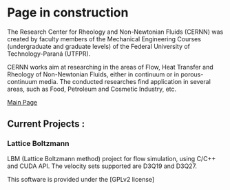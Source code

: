# Page in construction

The Research Center for Rheology and Non-Newtonian Fluids (CERNN) was created by faculty members of the Mechanical Engineering Courses (undergraduate and graduate levels) of the Federal University of Technology-Paraná (UTFPR). 

CERNN works aim at researching in the areas of Flow, Heat Transfer and Rheology of Non-Newtonian Fluids, either in continuum or in porous-continuum media. The conducted researches find application in several areas, such as Food, Petroleum and Cosmetic Industry, etc.

[Main Page](http://www.cernn.ct.utfpr.edu.br/?page_id=2701&lang=en)


## Current Projects : 

### Lattice Boltzmann

LBM (Lattice Boltzmann method) project for flow simulation, using C/C++ and CUDA API. The velocity sets supported are D3Q19 and D3Q27.

This software is provided under the [GPLv2 license]
